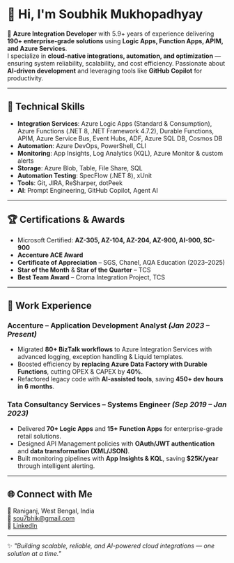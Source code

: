 # 👋 Hi, I'm Soubhik Mukhopadhyay  

🚀 **Azure Integration Developer** with 5.9+ years of experience delivering **190+ enterprise-grade solutions** using **Logic Apps, Function Apps, APIM, and Azure Services**.  
I specialize in **cloud-native integrations, automation, and optimization** — ensuring system reliability, scalability, and cost efficiency. Passionate about **AI-driven development** and leveraging tools like **GitHub Copilot** for productivity.  

---

## 🔧 Technical Skills  
- **Integration Services**: Azure Logic Apps (Standard & Consumption), Azure Functions (.NET 8, .NET Framework 4.7.2), Durable Functions, APIM, Azure Service Bus, Event Hubs, ADF, Azure SQL DB, Cosmos DB  
- **Automation**: Azure DevOps, PowerShell, CLI  
- **Monitoring**: App Insights, Log Analytics (KQL), Azure Monitor & custom alerts  
- **Storage**: Azure Blob, Table, File Share, SQL  
- **Automation Testing**: SpecFlow (.NET 8), xUnit  
- **Tools**: Git, JIRA, ReSharper, dotPeek  
- **AI**: Prompt Engineering, GitHub Copilot, Agent AI  

---

## 🏆 Certifications & Awards  
- Microsoft Certified: **AZ-305, AZ-104, AZ-204, AZ-900, AI-900, SC-900**  
- **Accenture ACE Award**  
- **Certificate of Appreciation** – SGS, Chanel, AQA Education (2023–2025)  
- **Star of the Month** & **Star of the Quarter** – TCS  
- **Best Team Award** – Croma Integration Project, TCS  

---

## 💼 Work Experience  

### **Accenture** – Application Development Analyst *(Jan 2023 – Present)*  
- Migrated **80+ BizTalk workflows** to Azure Integration Services with advanced logging, exception handling & Liquid templates.  
- Boosted efficiency by **replacing Azure Data Factory with Durable Functions**, cutting OPEX & CAPEX by **40%**.  
- Refactored legacy code with **AI-assisted tools**, saving **450+ dev hours in 6 months**.  

### **Tata Consultancy Services** – Systems Engineer *(Sep 2019 – Jan 2023)*  
- Delivered **70+ Logic Apps** and **15+ Function Apps** for enterprise-grade retail solutions.  
- Designed API Management policies with **OAuth/JWT authentication** and **data transformation (XML/JSON)**.  
- Built monitoring pipelines with **App Insights & KQL**, saving **$25K/year** through intelligent alerting.  

---

## 🌐 Connect with Me  
📍 Raniganj, West Bengal, India  
📧 [sou7bhik@gmail.com](mailto:sou7bhik@gmail.com)  
🔗 [LinkedIn](https://linkedin.com/in/soubhik1997)  

---
✨ *"Building scalable, reliable, and AI-powered cloud integrations — one solution at a time."*  
